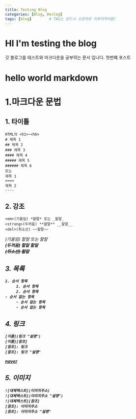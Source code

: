 ```yaml
---
title: Testing Blog
categories: [Blog, Devlog]
tags: [blog]		# TAG는 반드시 소문자로 이루어져야함!
---
```


# HI I'm testing the blog
깃 블로그를 테스트와 마크다운을 공부하는 문서 입니다.
첫번쨰 포스트

# hello world markdown
# 1.마크다운 문법

## 1. 타이틀 
   ```
   HTML의 <h1>~<h6>
   # 제목 1
   ## 제목 2
   ### 제목 3
   #### 제목 4
   ##### 제목 5
   ###### 제목 6
   또는 
   제목 1
   ====
   제목 2
   ----
   ```
   

## 2. 강조 
   ```
   <em>(기울임) *할말* 또는 _할말_
   <strong>(두꺼움) **할말** __할말__
   <del>(취소선) ~~할말~~
   ```
   <em>(기울임) *할말* 또는 _할말_<br>
   <strong>(두꺼움) **할말** __할말__<br>
   <del>(취소선) ~~할말~~<br>

## 3. 목록
   ```
   1. 순서 항목
        1. 순서 항목
        2. 순서 항목
   - 순서 없는 항목
        - 순서 없는 항목
        - 순서 없는 항목
   ```

## 4. 링크
   ```
   [이름](링크 "설명")
   [이름][참조]
   [참조]: 링크
   [참조]: 링크 "설명"
   ```

   [naver](https://www.naver.com)

## 5. 이미지
   ```
   ![대체텍스트](이미지주소)
   ![대체텍스트](이미지주소 "설명")
   ![대체텍스트][참조]
   [참조]: 이미지주소
   [참조]: 이미지주소 "설명"
   ```


